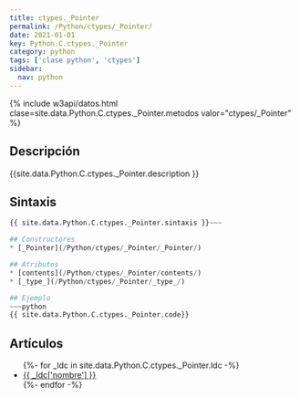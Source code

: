 ```yaml
---
title: ctypes._Pointer
permalink: /Python/ctypes/_Pointer/
date: 2021-01-01
key: Python.C.ctypes._Pointer
category: python
tags: ['clase python', 'ctypes']
sidebar: 
  nav: python
---
```


{% include w3api/datos.html clase=site.data.Python.C.ctypes._Pointer.metodos valor="ctypes/_Pointer" %}

## Descripción
{{site.data.Python.C.ctypes._Pointer.description }}

## Sintaxis
~~~python
{{ site.data.Python.C.ctypes._Pointer.sintaxis }}~~~

## Constructores
* [_Pointer](/Python/ctypes/_Pointer/_Pointer/)

## Atributos
* [contents](/Python/ctypes/_Pointer/contents/)
* [_type_](/Python/ctypes/_Pointer/_type_/)

## Ejemplo
~~~python
{{ site.data.Python.C.ctypes._Pointer.code}}
~~~

## Artículos
<ul>
{%- for _ldc in site.data.Python.C.ctypes._Pointer.ldc -%}
   <li>
       <a href="{{_ldc['url'] }}">{{ _ldc['nombre'] }}</a>
   </li>
{%- endfor -%}
</ul>
